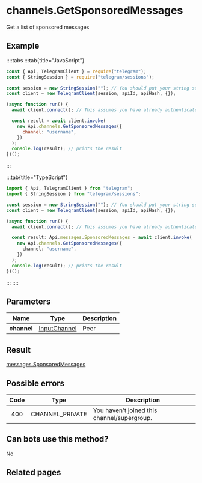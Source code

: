 # channels.GetSponsoredMessages

Get a list of sponsored messages

## Example

::::tabs
:::tab{title="JavaScript"}

```js
const { Api, TelegramClient } = require("telegram");
const { StringSession } = require("telegram/sessions");

const session = new StringSession(""); // You should put your string session here
const client = new TelegramClient(session, apiId, apiHash, {});

(async function run() {
  await client.connect(); // This assumes you have already authenticated with .start()

  const result = await client.invoke(
    new Api.channels.GetSponsoredMessages({
      channel: "username",
    })
  );
  console.log(result); // prints the result
})();
```

:::

:::tab{title="TypeScript"}

```ts
import { Api, TelegramClient } from "telegram";
import { StringSession } from "telegram/sessions";

const session = new StringSession(""); // You should put your string session here
const client = new TelegramClient(session, apiId, apiHash, {});

(async function run() {
  await client.connect(); // This assumes you have already authenticated with .start()

  const result: Api.messages.SponsoredMessages = await client.invoke(
    new Api.channels.GetSponsoredMessages({
      channel: "username",
    })
  );
  console.log(result); // prints the result
})();
```

:::
::::

## Parameters

|    Name     | Type                                                        | Description |
| :---------: | ----------------------------------------------------------- | ----------- |
| **channel** | [InputChannel](https://core.telegram.org/type/InputChannel) | Peer        |

## Result

[messages.SponsoredMessages](https://core.telegram.org/type/messages.SponsoredMessages)

## Possible errors

| Code | Type            | Description                                 |
| :--: | --------------- | ------------------------------------------- |
| 400  | CHANNEL_PRIVATE | You haven't joined this channel/supergroup. |

## Can bots use this method?

No

## Related pages
